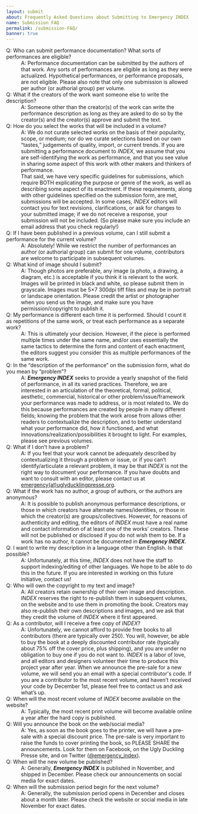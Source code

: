 ```yaml
---
layout: submit
about: Frequently Asked Questions about Submitting to Emergency INDEX
name: Submission FAQ
permalink: /submission-FAQ/
banner: true
---
```


<dl class="faq">
  <dt>Q: Who can submit performance documentation? What sorts of performances are eligible?</dt>
  <dd>A: Performance documentation can be submitted by the authors of that work. Any sorts of performances are eligible as long as they were actualized. Hypothetical performances, or performance proposals, are not eligible. Please also note that only one submission is allowed per author (or authorial group) per volume.</dd>

  <dt>Q: What if the creators of the work want someone else to write the description?</dt>
  <dd>A: Someone other than the creator(s) of the work can write the performance description as long as they are asked to do so by the creator(s) and the creator(s) approve and submit the text.</dd>

  <dt>Q: How do you select the works that will be included in a volume?</dt>
  <dd>A: We do not curate selected works on the basis of their popularity, scope, or medium; nor do we curate selections based on our own “tastes,” judgements of quality, import, or current trends. If you are submitting a performance document to <em>INDEX</em>, we assume that you are self-identifying the work as performance, and that you see value in sharing some aspect of this work with other makers and thinkers of performance.</dd>
  <dd>That said, we have very specific guidelines for submissions, which require BOTH explicating the purpose or genre of the work, as well as describing some aspect of its enactment. If these requirements, along with other guidelines specified on the submission form, are met, submissions will be accepted. In some cases, <em>INDEX</em> editors will contact you for text revisions, clarifications, or ask for changes to your submitted image; if we do not receive a response, your submission will not be included. (So please make sure you include an email address that you check regularly!)</dd>

  <dt>Q: If I have been published in a previous volume, can I still submit a performance for the current volume?</dt>
  <dd>A: Absolutely! While we restrict the number of performances an author (or authorial group) can submit for one volume, contributors are welcome to participate in subsequent volumes.</dd>

  <dt>Q: What kind of image should I submit?</dt>
  <dd>A: Though photos are preferable, any image (a photo, a drawing, a diagram, etc.) is acceptable if you think it is relevant to the work. Images will be printed in black and white, so please submit them in grayscale. Images must be 5×7 300dpi tiff files and may be in portrait or landscape orientation. Please credit the artist or photographer when you send us the image, and make sure you have permission/copyright to publish it.</dd>

  <dt>Q: My performance is different each time it is performed. Should I count it as repetitions of the same work, or treat each performance as a separate work?</dt>
  <dd>A: This is ultimately your decision. However, if the piece is performed multiple times under the same name, and/or uses essentially the same tactics to determine the form and content of each enactment, the editors suggest you consider this as multiple performances of the same work.</dd>

  <dt>Q: In the “description of the performance” on the submission form, what do you mean by “problem”?</dt>
  <dd>A: <strong><em>Emergency INDEX</em></strong> seeks to provide a yearly snapshot of the field of performance, in all its varied practices. Therefore, we are interested in an articulation of the theoretical, formal, political, aesthetic, commercial, historical or other problem/issue/framework your performance was made to address, or is most related to. We do this because performances are created by people in many different fields; knowing the problem that the work arose from allows other readers to contextualize the description, and to better understand what your performance did, how it functioned, and what innovations/realization/possibilities it brought to light. For examples, please see previous volumes.</dd>

  <dt>Q: What if I don’t have a problem?</dt>
  <dd>A: If you feel that your work cannot be adequately described by contextualizing it through a problem or issue, or if you can’t identify/articulate a relevant problem, it may be that <em>INDEX</em> is not the right way to document your performance. If you have doubts and want to consult with an editor, please contact us at <a href="mailto:emergency@uglyducklingpresse.org">emergency(at)uglyducklingpresse.org</a>.</dd>

  <dt>Q: What if the work has no author, a group of authors, or the authors are anonymous?</dt>
  <dd>A: It is possible to publish anonymous performance descriptions, or those in which creators have alternate names/identities, or those in which the creator(s) are groups/collectives. However, for reasons of authenticity and editing, the editors of <em>INDEX</em> must have a real name and contact information of at least one of the works’ creators. These will not be published or disclosed if you do not wish them to be. If a work has no author, it cannot be documented in <strong><em>Emergency INDEX</em></strong>.</dd>

  <dt>Q: I want to write my description in a language other than English. Is that possible?</dt>
  <dd>A: Unfortunately, at this time, <em>INDEX</em> does not have the staff to support indexing/editing of other languages. We hope to be able to do this in the future. If you are interested in working on this future initiative, contact us!</dd>

  <dt>Q: Who will own the copyright to my text and image?</dt>
  <dd>A: All creators retain ownership of their own image and description. <em>INDEX</em> reserves the right to re-publish them in subsequent volumes, on the website and to use them in promoting the book. Creators may also re-publish their own descriptions and images, and we ask that they credit the volume of <em>INDEX</em> where it first appeared.</dd>

  <dt>Q: As a contributor, will I receive a free copy of <em>INDEX</em>?</dt>
  <dd>A: Unfortunately, we cannot afford to provide free books to all contributors (there are typically over 250). You will, however, be able to buy the book at a deeply discounted contributor rate (typically about 75% off the cover price, plus shipping), and you are under no obligation to buy one if you do not want to. <em>INDEX</em> is a labor of love, and all editors and designers volunteer their time to produce this project year after year. When we announce the pre-sale for a new volume, we will send you an email with a special contributor's code. If you are a contributor to the most recent volume, and haven’t received your code by December 1st, please feel free to contact us and ask what’s up.</dd>

  <dt>Q: When will the most recent volume of <em>INDEX</em> become available on the website?</dt>
  <dd>A: Typically, the most recent print volume will become available online a year after the hard copy is published.</dd>

  <dt>Q: Will you announce the book on the web/social media?</dt>
  <dd>A: Yes, as soon as the book goes to the printer, we will have a pre-sale with a special discount price. The pre-sale is very important to raise the funds to cover printing the book, so PLEASE SHARE the announcements. Look for them on Facebook, on the Ugly Duckling Presse site, and on Twitter (<a href="https://twitter.com/emergency_index" target="_blank" rel="noopener noreferrer">@emergency_index</a>).</dd>

  <dt>Q: When will the new volume be published?</dt>
  <dd>A: Generally, <strong><em>Emergency INDEX</em></strong> is published in November, and shipped in December. Please check our announcements on social media for exact dates.</dd>

  <dt>Q: When will the submission period begin for the next volume?</dt>
  <dd>A: Generally, the submission period opens in December and closes about a month later. Please check the website or social media in late November for exact dates.</dd>
